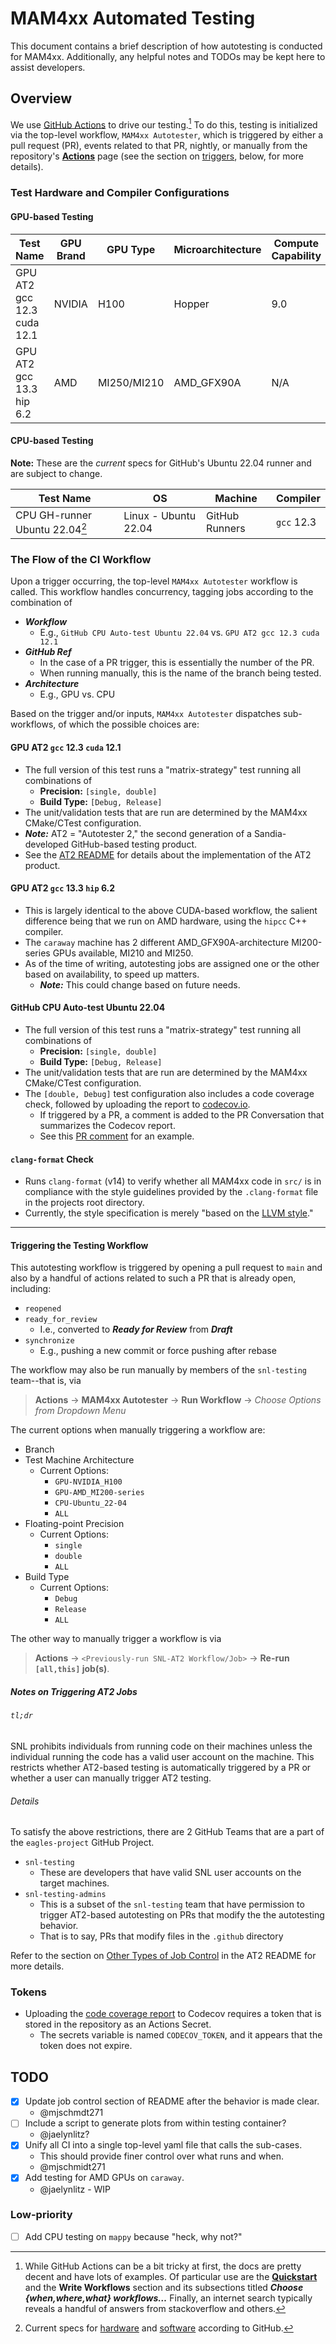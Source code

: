 # MAM4xx Automated Testing

This document contains a brief description of how autotesting is conducted for MAM4xx.
Additionally, any helpful notes and TODOs may be kept here to assist developers.

## Overview

We use [GitHub Actions](https://docs.github.com/en/actions) to drive our testing.[^gh-actions-ref]
To do this, testing is initialized via the top-level workflow, `MAM4xx Autotester`, which is triggered by either a pull request (PR), events related to that PR, nightly, or manually from the repository's [**Actions**](https://github.com/eagles-project/mam4xx/actions) page (see the section on [triggers](#triggering-the-testing-workflow), below, for more details).

### Test Hardware and Compiler Configurations

#### GPU-based Testing

| Test Name                         | GPU Brand | GPU Type    | Microarchitecture | Compute Capability | Machine | OS     | Compilers                        |
| --------------------------------- | --------- | ------------| ----------------- | ------------------ | ------- | ------ | -------------------------------- |
| GPU AT2 gcc 12.3 cuda 12.1        | NVIDIA    | H100        | Hopper            | 9.0                | blake   | RHEL8  | `gcc` 12.3.0/`nvcc` 12.1.105     |
| GPU AT2 gcc 13.3 hip 6.2          | AMD       | MI250/MI210 | AMD_GFX90A        | N/A                | caraway | RHEL9  | `gcc` 13.3.0/`hipcc` 6.2.41133-0 |

#### CPU-based Testing

**Note:** These are the *current* specs for GitHub's Ubuntu 22.04 runner and are subject to change.

| Test Name                               | OS                   | Machine        | Compiler   |
| --------------------------------------- | -------------------- | -------------- | ---------- |
| CPU GH-runner Ubuntu 22.04[^gh-ubu2204] | Linux - Ubuntu 22.04 | GitHub Runners | `gcc` 12.3 |

### The Flow of the CI Workflow

Upon a trigger occurring, the top-level `MAM4xx Autotester` workflow is called.
This workflow handles concurrency, tagging jobs according to the combination of

- ***Workflow***
  - E.g., `GitHub CPU Auto-test Ubuntu 22.04` vs. `GPU AT2 gcc 12.3 cuda 12.1`
- ***GitHub Ref***
  - In the case of a PR trigger, this is essentially the number of the PR.
  - When running manually, this is the name of the branch being tested.
- ***Architecture***
  - E.g., GPU vs. CPU

Based on the trigger and/or inputs, `MAM4xx Autotester` dispatches sub-workflows, of which the possible choices are:

#### GPU AT2 `gcc` 12.3 `cuda` 12.1

- The full version of this test runs a "matrix-strategy" test running all combinations of
    - **Precision:** `[single, double]`
    - **Build Type:** `[Debug, Release]`
- The unit/validation tests that are run are determined by the MAM4xx CMake/CTest configuration.
- ***Note:*** AT2 = "Autotester 2," the second generation of a Sandia-developed GitHub-based testing product.
- See the [AT2 README](./AT2-README.md) for details about the implementation of the AT2 product.

#### GPU AT2 `gcc` 13.3 `hip` 6.2

- This is largely identical to the above CUDA-based workflow, the salient difference being that we run on AMD hardware, using the `hipcc` C++ compiler.
- The `caraway` machine has 2 different AMD_GFX90A-architecture MI200-series GPUs available, MI210 and MI250.
- As of the time of writing, autotesting jobs are assigned one or the other based on availability, to speed up matters.
  - ***Note:*** This could change based on future needs.

#### GitHub CPU Auto-test Ubuntu 22.04

- The full version of this test runs a "matrix-strategy" test running all combinations of
    - **Precision:** `[single, double]`
    - **Build Type:** `[Debug, Release]`
- The unit/validation tests that are run are determined by the MAM4xx CMake/CTest configuration.
- The `[double, Debug]` test configuration also includes a code coverage check, followed by uploading the report to [codecov.io](https://app.codecov.io/gh/eagles-project/mam4xx).
    - If triggered by a PR, a comment is added to the PR Conversation that summarizes the Codecov report.
    - See this [PR comment](https://github.com/eagles-project/mam4xx/pull/437#issuecomment-2842974905) for an example.

#### `clang-format` Check

- Runs `clang-format` (v14) to verify whether all MAM4xx code in `src/` is in compliance with the style guidelines provided by the `.clang-format` file in the projects root directory.
- Currently, the style specification is merely "based on the [LLVM style](https://llvm.org/docs/CodingStandards.html)."

---

#### Triggering the Testing Workflow

This autotesting workflow is triggered by opening a pull request to `main` and
also by a handful of actions related to such a PR that is already open, including:

- `reopened`
- `ready_for_review`
  - I.e., converted to ***Ready for Review*** from ***Draft***
- `synchronize`
  - E.g., pushing a new commit or force pushing after rebase

The workflow may also be run manually by members of the `snl-testing` team--that is, via

> **Actions** -> **MAM4xx Autotester** -> **Run Workflow** -> *Choose Options from Dropdown Menu*

The current options when manually triggering a workflow are:

- Branch
- Test Machine Architecture
  - Current Options:
    - `GPU-NVIDIA_H100`
    - `GPU-AMD_MI200-series`
    - `CPU-Ubuntu_22-04`
    - `ALL`
- Floating-point Precision
  - Current Options:
    - `single`
    - `double`
    - `ALL`
- Build Type
  - Current Options:
    - `Debug`
    - `Release`
    - `ALL`

The other way to manually trigger a workflow is via

> **Actions** -> `<Previously-run SNL-AT2 Workflow/Job>` -> **Re-run `[all,this]` job(s)**.

##### Notes on Triggering AT2 Jobs

###### `tl;dr`

SNL prohibits individuals from running code on their machines unless the individual running the code has a valid user account on the machine. This restricts whether AT2-based testing is automatically triggered by a PR or whether a user can manually trigger AT2 testing.

###### Details

To satisfy the above restrictions, there are 2 GitHub Teams that are a part of the `eagles-project` GitHub Project.

- `snl-testing`
  - These are developers that have valid SNL user accounts on the target machines.
- `snl-testing-admins`
  - This is a subset of the `snl-testing` team that have permission to trigger AT2-based autotesting on PRs that modify the the autotesting behavior.
  - That is to say, PRs that modify files in the `.github` directory

Refer to the section on [Other Types of Job Control](./AT2-README.md#other-types-of-job-control) in the AT2 README for more details.

### Tokens

- Uploading the [code coverage report](#github-cpu-auto-test-ubuntu-2204) to Codecov requires a token that is stored in the repository as an Actions Secret.
  - The secrets variable is named `CODECOV_TOKEN`, and it appears that the token does not expire.

## TODO

- [x] Update job control section of README after the behavior is made clear.
  - @mjschmdt271
- [ ] Include a script to generate plots from within testing container?
  - @jaelynlitz?
- [x] Unify all CI into a single top-level yaml file that calls the sub-cases.
  - This should provide finer control over what runs and when.
  - @mjschmidt271
- [x] Add testing for AMD GPUs on `caraway`.
  - @jaelynlitz - WIP

### Low-priority

- [ ] Add CPU testing on `mappy` because "heck, why not?"

[^gh-actions-ref]: While GitHub Actions can be a bit tricky at first, the docs are pretty decent and have lots of examples. Of particular use are the [**Quickstart**](https://docs.github.com/en/actions/writing-workflows/quickstart) and the **Write Workflows** section and its subsections titled ***Choose {when,where,what} workflows…*** Finally, an internet search typically reveals a handful of answers from stackoverflow and others.
[^gh-ubu2204]: Current specs for [hardware](https://docs.github.com/en/actions/using-github-hosted-runners/using-github-hosted-runners/about-github-hosted-runners#standard-github-hosted-runners-for-public-repositories) and [software](https://github.com/actions/runner-images/blob/main/images/ubuntu/Ubuntu2204-Readme.md) according to GitHub.
